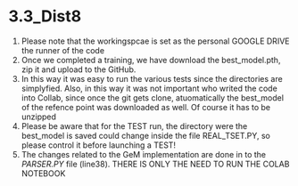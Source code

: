 # 3.3_Dist8

1. Please note that the workingspcae is set as the personal GOOGLE DRIVE the runner of the code
2. Once we completed a training, we have download the best_model.pth, zip it and upload to the GitHub.
3. In this way it was easy to run the various tests since the directories are simplyfied. Also, in this way it was not important who writed the code into Collab, since once the git gets clone, atuomatically the best_model of the refence point was downloaded as well. Of course it has to be unzipped
4. Please be aware that for the TEST run, the directory were the best_model is saved could change inside the file REAL_TSET.PY, so please control it before launching a TEST!
5. The changes related to the GeM implementation are done in to the *PARSER.PY* file (line38). THERE IS ONLY THE NEED TO RUN THE COLAB NOTEBOOK
